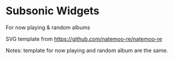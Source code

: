 # Subsonic Widgets

For now playing & random albums

SVG template from <https://github.com/natemoo-re/natemoo-re>

Notes: template for now playing and random album are the same.
